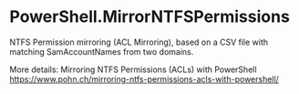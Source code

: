 # PowerShell.MirrorNTFSPermissions
NTFS Permission mirroring (ACL Mirroring), based on a CSV file with matching SamAccountNames from two domains.

More details:
Mirroring NTFS Permissions (ACLs) with PowerShell
https://www.pohn.ch/mirroring-ntfs-permissions-acls-with-powershell/
